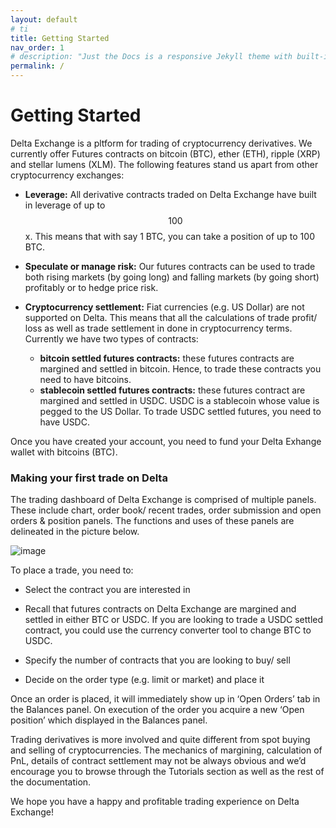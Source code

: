 ```yaml
---
layout: default
# ti
title: Getting Started
nav_order: 1
# description: "Just the Docs is a responsive Jekyll theme with built-in search that is easily customizable and hosted on GitHub Pages."
permalink: /
---
```


# Getting Started

 Delta Exchange is a pltform for trading of cryptocurrency derivatives. We currently offer Futures contracts on bitcoin (BTC), ether (ETH), ripple (XRP) and stellar lumens (XLM). The following features stand us apart from other cryptocurrency exchanges:

- **Leverage:** All derivative contracts traded on Delta Exchange have built in leverage of up to $$100$$x. This means that with say 1 BTC, you can take a position of up to 100 BTC.
    
- **Speculate or manage risk:** Our futures contracts can be used to trade both rising markets (by going long) and falling markets (by going short) profitably or to hedge price risk.
    
- **Cryptocurrency settlement:** Fiat currencies (e.g. US Dollar) are not supported on Delta. This means that all the calculations of trade profit/ loss as well as trade settlement in done in cryptocurrency terms. Currently we have two types of contracts: 
	- **bitcoin settled futures contracts:** these futures contracts are margined and settled in bitcoin. Hence, to trade these contracts you need to have bitcoins.
	- **stablecoin settled futures contracts:** these futures contract are margined and settled in USDC. USDC is a stablecoin whose value is pegged to the US Dollar. To trade USDC settled futures, you need to have USDC.
    
Once you have created your account, you need to fund your Delta Exhange wallet with bitcoins (BTC).

 
### **Making your first trade on Delta**

The trading dashboard of Delta Exchange is comprised of multiple panels. These include chart, order book/ recent trades, order submission and open orders & position panels. The functions and uses of these panels are delineated in the picture below.

![image]({{user-guide}}/assets/images/just-the-docs.png "Delta Exchange Trading Terminal")

To place a trade, you need to:

-   Select the contract you are interested in

-   Recall that futures contracts on Delta Exchange are margined and settled in either BTC or USDC. If you are looking to trade a USDC settled contract, you could use the currency converter tool to change BTC to USDC.
    
-   Specify the number of contracts that you are looking to buy/ sell
    
-   Decide on the order type (e.g. limit or market) and place it

 Once an order is placed, it will immediately show up in ‘Open Orders’ tab in the Balances panel. On execution of the order you acquire a new ‘Open position’ which displayed in the Balances panel.

 Trading derivatives is more involved and quite different from spot buying and selling of cryptocurrencies. The mechanics of margining, calculation of PnL, details of contract settlement may not be always obvious and we’d encourage you to browse through the Tutorials section as well as the rest of the documentation.

  We hope you have a happy and profitable trading experience on Delta Exchange!